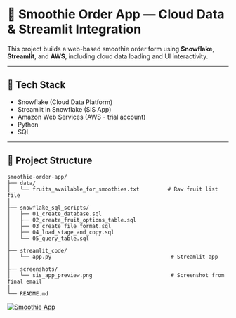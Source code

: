 # 🥤 Smoothie Order App — Cloud Data & Streamlit Integration

This project builds a web-based smoothie order form using **Snowflake**, **Streamlit**, and **AWS**, including cloud data loading and UI interactivity.

---

## 🧰 Tech Stack
- Snowflake (Cloud Data Platform)
- Streamlit in Snowflake (SiS App)
- Amazon Web Services (AWS - trial account)
- Python
- SQL

---

## 📁 Project Structure

```
smoothie-order-app/
├── data/
│   └── fruits_available_for_smoothies.txt         # Raw fruit list file
│
├── snowflake_sql_scripts/
│   ├── 01_create_database.sql
│   ├── 02_create_fruit_options_table.sql
│   ├── 03_create_file_format.sql
│   ├── 04_load_stage_and_copy.sql
│   └── 05_query_table.sql
│
├── streamlit_code/
│   └── app.py                                      # Streamlit app
│
├── screenshots/
│   └── sis_app_preview.png                         # Screenshot from final email
│
└── README.md
```





[![Smoothie App](mysmoothie.png)](https://mysmoothie.streamlit.app/)
